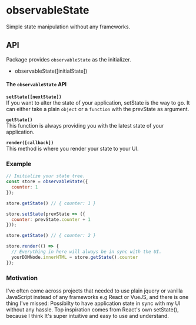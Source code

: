 # observableState
Simple state manipulation without any frameworks. <br>

## API
Package provides `observableState` as the initializer.
- observableState([initialState])

#### The `observableState` API

<strong>`setState([nextState])`</strong> <br>
If you want to alter the state of your application, setState is the way to go. It can either take a plain `object` or a `function` with the prevState as argument.

<strong>`getState()`</strong> <br>
This function is always providing you with the latest state of your application.

<strong>`render([callback])`</strong> <br>
This method is where you render your state to your UI.

### Example
```js
// Initialize your state tree.
const store = observableState({
  counter: 1
});

store.getState() // { counter: 1 }

store.setState(prevState => ({
  counter: prevState.counter + 1
}));

store.getState() // { counter: 2 }

store.render(() => {
  // Everything in here will always be in sync with the UI.
  yourDOMNode.innerHTML = store.getState().counter
});
```

### Motivation
I've often come across projects that needed to use plain jquery or vanilla JavaScript instead of any frameworks e.g React or VueJS, and there is one thing I've missed: Possibilty to have application state in sync with my UI without any hassle. Top inspiration comes from React's own setState(), because I think It's super intuitive and easy to use and understand.
